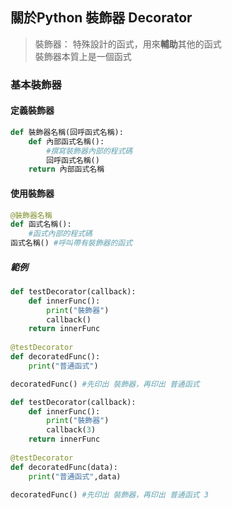 ## 關於Python 裝飾器 Decorator
> 裝飾器： 特殊設計的函式，用來**輔助**其他的函式  
> 裝飾器本質上是一個函式

### 基本裝飾器
#### 定義裝飾器
```python
def 裝飾器名稱(回呼函式名稱):
    def 內部函式名稱():
        #撰寫裝飾器內部的程式碼
        回呼函式名稱()
    return 內部函式名稱
```
#### 使用裝飾器
```python
@裝飾器名稱
def 函式名稱():
    #函式內部的程式碼
函式名稱() #呼叫帶有裝飾器的函式
```
##### 範例
```python
def testDecorator(callback):
    def innerFunc():
        print("裝飾器")
        callback()
    return innerFunc
    
@testDecorator
def decoratedFunc():
    print("普通函式")

decoratedFunc() #先印出 裝飾器，再印出 普通函式
```
```python
def testDecorator(callback):
    def innerFunc():
        print("裝飾器")
        callback(3)
    return innerFunc
    
@testDecorator
def decoratedFunc(data):
    print("普通函式",data)

decoratedFunc() #先印出 裝飾器，再印出 普通函式 3
```
